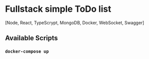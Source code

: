 # Fullstack simple ToDo list

[Node, React, TypeScrypt, MongoDB, Docker, WebSocket, Swagger]

## Available Scripts

### `docker-compose up`
